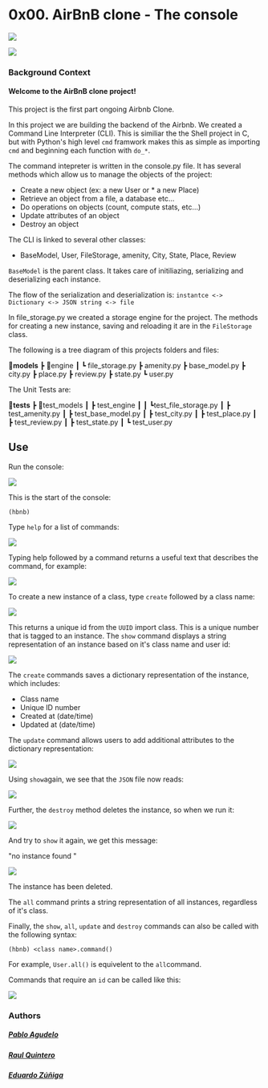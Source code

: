 # 0x00. AirBnB clone - The console

![](https://camo.githubusercontent.com/3bdeeec19003ed9c1042b6227bdd27f5f52f8d14bd5187d25953a4600bc446f6/68747470733a2f2f63646e2d776562736974652e70617274656368706172746e6572732e636f6d2f6d656469612f696d616765732f486f6c626572746f6e5f5363686f6f6c5f4c6f676f2e6f726967696e616c2e706e67)

![](https://user-images.githubusercontent.com/98335124/177196137-35b5a657-1f9d-45b3-8e96-45a0fd659660.png)

### Background Context
#### Welcome to the AirBnB clone project!

This project is the first part ongoing Airbnb Clone.

In this project we are building the backend of the Airbnb. We created a Command Line Interpreter (CLI). This is similiar the the Shell project in C, but with Python's high level `cmd` framwork makes this as simple as importing `cmd` and beginning each function with `do_*`.

The command intepreter is written in the console.py file. It has several methods which allow us to manage the objects of the project:

- Create a new object (ex: a new User or * a new Place)
- Retrieve an object from a file, a database etc…
- Do operations on objects (count, compute stats, etc…)
-  Update attributes of an object
-  Destroy an object

The CLI is linked to several other classes:

- BaseModel, User, FileStorage, amenity, City, State, Place, Review

`BaseModel` is the parent class. It takes care of initiliazing, serializing and deserializing each instance.

The flow of the serialization and deserialization is: `instantce <-> Dictionary <-> JSON string <-> file`

In file_storage.py we created a storage engine for the project. The methods for creating a new instance, saving and reloading it are in the `FileStorage` class.

The following is a tree diagram of this projects folders and files:

**:file_folder:models**
┣ :file_folder:engine
 ┃ ┗ file_storage.py
 ┣ amenity.py
 ┣ base_model.py
 ┣ city.py
 ┣ place.py
 ┣ review.py
 ┣ state.py
 ┗ user.py

The Unit Tests are:

**:file_folder:tests**
┣ :file_folder:test_models
┃ ┣ test_engine
┃ ┃ ┗test_file_storage.py
┃ ┣ test_amenity.py
┃ ┣ test_base_model.py
┃ ┣ test_city.py
┃ ┣ test_place.py
┃ ┣ test_review.py
┃ ┣ test_state.py
┃ ┗ test_user.py

## Use

Run the console:

![](https://i.ibb.co/BzGxVw2/1.png)

This is the start of the console:

`(hbnb)`

Type `help` for a list of commands:

![](https://i.ibb.co/bH5Fy9G/2.png)

Typing help followed by a command returns a useful text that describes the command, for example:

![](https://i.ibb.co/8DpYzx3/3.png)

To create a new instance of a class, type `create` followed by a class name:

![](https://i.ibb.co/cwDYsCS/4.png)

This returns a unique id from the `UUID` import class. This is a unique number that is tagged to an instance. The `show` command displays a string representation of an instance based on it's class name and user id:

![](https://i.ibb.co/W0ZQfXq/5.png)

The `create` commands saves a dictionary representation of the instance, which includes:

- Class name
- Unique ID number
- Created at (date/time)
- Updated at (date/time)

The `update` command allows users to add additional attributes to the dictionary representation:

![](https://i.ibb.co/M6Tbmzw/6.png)

Using `show`again, we see that the `JSON` file now reads:

![](https://i.ibb.co/2dht4M5/7.png)

Further, the `destroy` method deletes the instance, so when we run it:

![](https://i.ibb.co/p2h7y67/8.png)

And try to `show` it again, we get this message:

"no instance found "

![](https://i.ibb.co/j61h8sn/9.png)

The instance has been deleted.

The `all` command prints a string representation of all instances, regardless of it's class.

Finally, the `show`, `all`, `update` and `destroy` commands can also be called with the following syntax:

`(hbnb) <class name>.command()`

For example, `User.all()` is equivelent to the `all`command.

Commands that require an `id` can be called like this:

![](https://i.ibb.co/mhhShBZ/10.png)





### Authors

##### [Pablo Agudelo](https://github.com/Mr-emilio/ "Pablo  Agudelo") 

##### [Raul  Quintero](https://github.com/raquintero1974/ "Raul Quintero") 

##### [Eduardo Zúñiga](https://github.com/edwardzuniga/ "Eduardo Zúñiga") 


